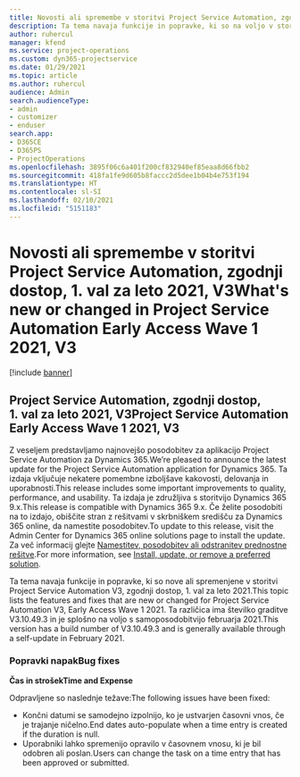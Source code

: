 ```yaml
---
title: Novosti ali spremembe v storitvi Project Service Automation, zgodnji dostop, 1. val za leto 2021, V3
description: Ta tema navaja funkcije in popravke, ki so na voljo v storitvi Project Service Automation, zgodnji dostop, 1. val za leto 2021, V3.
author: ruhercul
manager: kfend
ms.service: project-operations
ms.custom: dyn365-projectservice
ms.date: 01/29/2021
ms.topic: article
ms.author: ruhercul
audience: Admin
search.audienceType:
- admin
- customizer
- enduser
search.app:
- D365CE
- D365PS
- ProjectOperations
ms.openlocfilehash: 3895f06c6a401f200cf832940ef85eaa8d66fbb2
ms.sourcegitcommit: 418fa1fe9d605b8faccc2d5dee1b04b4e753f194
ms.translationtype: HT
ms.contentlocale: sl-SI
ms.lasthandoff: 02/10/2021
ms.locfileid: "5151183"
---
```

# <a name="whats-new-or-changed-in-project-service-automation-early-access-wave-1-2021-v3"></a><span data-ttu-id="9e880-103">Novosti ali spremembe v storitvi Project Service Automation, zgodnji dostop, 1. val za leto 2021, V3</span><span class="sxs-lookup"><span data-stu-id="9e880-103">What's new or changed in Project Service Automation Early Access Wave 1 2021, V3</span></span>

[!include [banner](../includes/psa-now-project-operations.md)]

## <a name="project-service-automation-early-access-wave-1-2021-v3"></a><span data-ttu-id="9e880-104">Project Service Automation, zgodnji dostop, 1. val za leto 2021, V3</span><span class="sxs-lookup"><span data-stu-id="9e880-104">Project Service Automation Early Access Wave 1 2021, V3</span></span>

<span data-ttu-id="9e880-105">Z veseljem predstavljamo najnovejšo posodobitev za aplikacijo Project Service Automation za Dynamics 365.</span><span class="sxs-lookup"><span data-stu-id="9e880-105">We’re pleased to announce the latest update for the Project Service Automation application for Dynamics 365.</span></span> <span data-ttu-id="9e880-106">Ta izdaja vključuje nekatere pomembne izboljšave kakovosti, delovanja in uporabnosti.</span><span class="sxs-lookup"><span data-stu-id="9e880-106">This release includes some important improvements to quality, performance, and usability.</span></span> <span data-ttu-id="9e880-107">Ta izdaja je združljiva s storitvijo Dynamics 365 9.x.</span><span class="sxs-lookup"><span data-stu-id="9e880-107">This release is compatible with Dynamics 365 9.x.</span></span> <span data-ttu-id="9e880-108">Če želite posodobiti na to izdajo, obiščite stran z rešitvami v skrbniškem središču za Dynamics 365 online, da namestite posodobitev.</span><span class="sxs-lookup"><span data-stu-id="9e880-108">To update to this release, visit the Admin Center for Dynamics 365 online solutions page to install the update.</span></span> <span data-ttu-id="9e880-109">Za več informacij glejte [Namestitev, posodobitev ali odstranitev prednostne rešitve](https://docs.microsoft.com/power-platform/admin/install-remove-preferred-solution).</span><span class="sxs-lookup"><span data-stu-id="9e880-109">For more information, see [Install, update, or remove a preferred solution](https://docs.microsoft.com/power-platform/admin/install-remove-preferred-solution).</span></span>

<span data-ttu-id="9e880-110">Ta tema navaja funkcije in popravke, ki so nove ali spremenjene v storitvi Project Service Automation V3, zgodnji dostop, 1. val za leto 2021.</span><span class="sxs-lookup"><span data-stu-id="9e880-110">This topic lists the features and fixes that are new or changed for Project Service Automation V3, Early Access Wave 1 2021.</span></span> <span data-ttu-id="9e880-111">Ta različica ima številko graditve V3.10.49.3 in je splošno na voljo s samoposodobitvijo februarja 2021.</span><span class="sxs-lookup"><span data-stu-id="9e880-111">This version has a build number of V3.10.49.3 and is generally available through a self-update in February 2021.</span></span>


### <a name="bug-fixes"></a><span data-ttu-id="9e880-112">Popravki napak</span><span class="sxs-lookup"><span data-stu-id="9e880-112">Bug fixes</span></span>

<span data-ttu-id="9e880-113">**Čas in strošek**</span><span class="sxs-lookup"><span data-stu-id="9e880-113">**Time and Expense**</span></span>

<span data-ttu-id="9e880-114">Odpravljene so naslednje težave:</span><span class="sxs-lookup"><span data-stu-id="9e880-114">The following issues have been fixed:</span></span>

- <span data-ttu-id="9e880-115">Končni datumi se samodejno izpolnijo, ko je ustvarjen časovni vnos, če je trajanje ničelno.</span><span class="sxs-lookup"><span data-stu-id="9e880-115">End dates auto-populate when a time entry is created if the duration is null.</span></span>
- <span data-ttu-id="9e880-116">Uporabniki lahko spremenijo opravilo v časovnem vnosu, ki je bil odobren ali poslan.</span><span class="sxs-lookup"><span data-stu-id="9e880-116">Users can change the task on a time entry that has been approved or submitted.</span></span>
